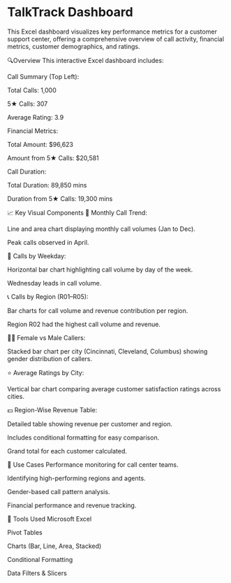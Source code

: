 # TalkTrack Dashboard
This Excel dashboard visualizes key performance metrics for a customer support center, offering a comprehensive overview of call activity, financial metrics, customer demographics, and ratings.

🔍Overview
This interactive Excel dashboard includes:

Call Summary (Top Left):

Total Calls: 1,000

5★ Calls: 307

Average Rating: 3.9

Financial Metrics:

Total Amount: $96,623

Amount from 5★ Calls: $20,581

Call Duration:

Total Duration: 89,850 mins

Duration from 5★ Calls: 19,300 mins

📈 Key Visual Components
📅 Monthly Call Trend:

Line and area chart displaying monthly call volumes (Jan to Dec).

Peak calls observed in April.

📆 Calls by Weekday:

Horizontal bar chart highlighting call volume by day of the week.

Wednesday leads in call volume.

📞 Calls by Region (R01–R05):

Bar charts for call volume and revenue contribution per region.

Region R02 had the highest call volume and revenue.

👩‍🦰 Female vs Male Callers:

Stacked bar chart per city (Cincinnati, Cleveland, Columbus) showing gender distribution of callers.

⭐ Average Ratings by City:

Vertical bar chart comparing average customer satisfaction ratings across cities.

💵 Region-Wise Revenue Table:

Detailed table showing revenue per customer and region.

Includes conditional formatting for easy comparison.

Grand total for each customer calculated.

📁 Use Cases
Performance monitoring for call center teams.

Identifying high-performing regions and agents.

Gender-based call pattern analysis.

Financial performance and revenue tracking.

📂 Tools Used
Microsoft Excel

Pivot Tables

Charts (Bar, Line, Area, Stacked)

Conditional Formatting

Data Filters & Slicers

